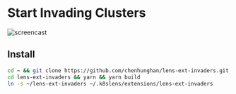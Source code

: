 # Start Invading Clusters

![screencast](screencast.gif)

## Install

```bash
cd ~ && git clone https://github.com/chenhunghan/lens-ext-invaders.git
cd lens-ext-invaders && yarn && yarn build
ln -s ~/lens-ext-invaders ~/.k8slens/extensions/lens-ext-invaders
```
